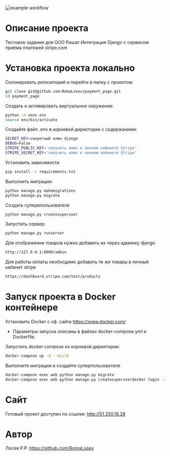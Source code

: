 ![example workflow](https://github.com/RomaLosev/payment_page/actions/workflows/main.yml/badge.svg)

# Описание проекта
Тестовое задание для ООО Ришат
Интеграция Django с сервисом приёма платежей stripe.com

# Установка проекта локально
Склонировать репозиторий и перейти в папку с проектом:
```sh
git clone git@github.com:RomaLosev/payment_page.git
cd payment_page
``` 
Cоздать и активировать виртуальное окружение:
```sh
python -m venv env
source env/bin/activate
```
Cоздайте файл .env в корневой директории с содержанием:
```sh
SECRET_KEY=секретный ключ django
DEBUG=False
STRIPE_PUBLIC_KEY='получить ключ в личном кабинете Stripe'
STRIPE_SECRET_KEY='получить ключ в личном кабинете Stripe'
```
Установить зависимости
```sh
pip install -r requirements.txt
```
Выполнить миграции:
```sh
python manage.py makemigrations
python manage.py migrate
```
Создать супервпользователя
```sh
python manage.py createsuperuser
```
Запустить сервер:
```sh
python manage.py runserver
```
Для отображения товаров нужно добавить их через админку django
```sh
http://127.0.0.1:8000/admin
```
Для работы оплаты необходимо добавить те же товары в личный кабинет stripe
```sh
https://dashboard.stripe.com/test/products
```
# Запуск проекта в Docker контейнере
Установить Docker с оф. сайта https://www.docker.com/
- Параметры запуска описаны в файлах docker-compose.yml и Dockerfile.


Запустить docker compose из корневой директории:
```sh
docker-compose up -d --build
```
Выполните миграции и создайте суперпользователя
```sh
docker-compose exec web python manage.py migrate
docker-compose exec web python manage.py createsuperuserdocker login -u billglasses
```

# Сайт
Готовый проект доступен по ссылке: http://51.250.16.28

# Автор
Лосев Р.Р. https://github.com/RomaLosev